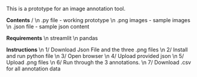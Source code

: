 This is a prototype for an image annotation tool. 

**Contents** /
\n .py file - working prototype
\n .png images - sample images
\n .json file - sample json content

**Requirements**
\n streamlit
\n pandas

**Instructions**
\n 1/ Download Json File and the three .png files
\n 2/ Install and run python file
\n 3/ Open browser
\n 4/ Upload provided json
\n 5/ Upload .png files
\n 6/ Run through the 3 annotations.
\n 7/ Download .csv for all annotation data
